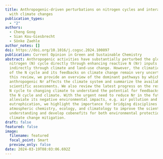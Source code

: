 ```yaml
---
title: Anthropogenic-driven perturbations on nitrogen cycles and interactions
  with climate changes
publication_types:
  - "2"
authors:
  - Cheng Gong
  - Sian Kou-Giesbrecht
  - Sönke Zaehle
author_notes: []
doi: https://doi.org/10.1016/j.cogsc.2024.100897
publication: Current Opinion in Green and Sustainable Chemistry
abstract: Anthropogenic activities have substantially perturbed the global
  nitrogen (N) cycle directly through enhancing reactive N (Nr) inputs and
  indirectly through climate and land-use change. However, the climatic impacts
  of the N cycle and its feedbacks on climate change remain very uncertain. In
  this review, we provide an overview of the dominant pathways by which
  anthropogenic Nr affects the climate system and summarize the available
  scientific assessments. We also review the latest progress on the responses of
  N cycle to changing climate to understand the potential for feedbacks between
  the N cycle and climate. With the urgent need to reduce Nr in the future to
  alleviate its negative environmental impacts, e.g. air pollution and
  eutrophication, we highlight the importance for bridging disciplines of
  atmospheric chemistry, ecology, and climatology to improve the scientific
  understanding and develop cobenefits for both environmental protection and
  climate change mitigation.
draft: false
featured: false
image:
  filename: featured
  focal_point: Smart
  preview_only: false
date: 2024-03-19T08:03:06.692Z
---
```

